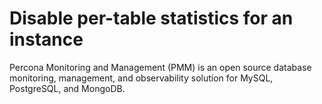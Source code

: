 # Disable per-table statistics for an instance



Percona Monitoring and Management (PMM) is an open source database monitoring, management, and observability solution for MySQL, PostgreSQL, and MongoDB.

